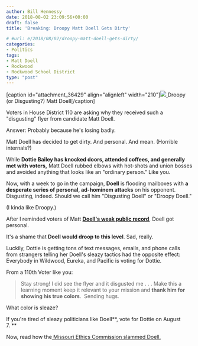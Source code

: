 ```yaml
---
author: Bill Hennessy
date: 2018-08-02 23:09:56+00:00
draft: false
title: 'Breaking: Droopy Matt Doell Gets Dirty'

# #url: e/2018/08/02/droopy-matt-doell-gets-dirty/
categories:
- Politics
tags:
- Matt Doell
- Rockwood
- Rockwood School District
type: "post"
---
```


[caption id="attachment_36429" align="alignleft" width="210"][![](https://www.hennessysview.com/wp-content/uploads/2018/08/doell.jpeg)
](https://www.hennessysview.com/wp-content/uploads/2018/08/doell.jpeg) Droopy (or Disgusting?) Matt Doell[/caption]

Voters in House District 110 are asking why they received such a "disgusting" flyer from candidate Matt Doell.

Answer: Probably because he's losing badly.

Matt Doell has decided to get dirty. And personal. And mean. (Horrible internals?)

While **Dottie Bailey has knocked doors, attended coffees, and generally met with voters,** Matt Doell rubbed elbows with hot-shots and union bosses and avoided anything that looks like an "ordinary person." Like you.

Now, with a week to go in the campaign, **Doell** is flooding mailboxes with **a desperate series of personal, ad-hominem attacks** on his opponent. Disgusting, indeed. Should we call him "Disgusting Doell" or "Droopy Doell."

(I kinda like Droopy.)

After I reminded voters of Matt [**Doell's weak public record**](https://www.hennessysview.com/2018/07/31/bad-judgment-rockwood-school-board/), Doell got personal.

It's a shame that **Doell would droop to this level**. Sad, really.

Luckily, Dottie is getting tons of text messages, emails, and phone calls from strangers telling her Doell's sleazy tactics had the opposite effect: Everybody in Wildwood, Eureka, and Pacific is voting for Dottie.

From a 110th Voter like you:



> Stay strong! I did see the flyer and it disgusted me . . . Make this a learning moment keep it relevant to your mission and **thank him for showing his true colors**.  Sending hugs.



What color is sleaze?

If you're tired of sleazy politicians like Doell**, vote for Dottie on August 7. **

Now, read how the[ Missouri Ethics Commission slammed Doell.](https://www.hennessysview.com/2018/08/02/doell-slammed-by-ethics-commission-for-phony-complaint/)


